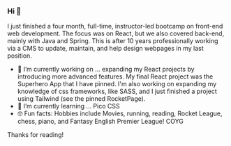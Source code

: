 ### Hi 👋
I just finished a four month, full-time, instructor-led bootcamp on front-end web development. The focus was on React, but we also covered back-end, mainly with Java and Spring. This is after 10 years professionally working via a CMS to update, maintain, and help design webpages in my last position. 

- 🔭 I’m currently working on ... expanding my React projects by introducing more advanced features. My final React project was the Superhero App that I have pinned. I'm also working on expanding my knowledge of css frameworks, like SASS, and I just finished a project using Tailwind (see the pinned RocketPage).
- 🌱 I’m currently learning ... Pico CSS
- 🤓 Fun facts: Hobbies include Movies, running, reading, Rocket League, chess, piano, and Fantasy English Premier League! COYG

Thanks for reading!

<!--
**fightiiing/fightiiing** is a ✨ _special_ ✨ repository because its `README.md` (this file) appears on your GitHub profile.

Here are some ideas to get you started:
- 👯 I’m looking to collaborate on ...
- 🤔 I’m looking for help with ...
- 💬 Ask me about ...
- 📫 How to reach me: ...
- 😄 Pronouns: ...
-->
